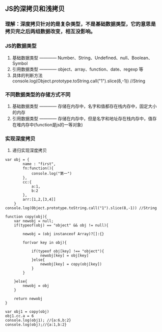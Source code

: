 ## JS的深拷贝和浅拷贝 

### 理解：深度拷贝针对的是复杂类型，不是基础数据类型，它的意思是拷贝完之后两组数据改变，相互没影响。

### JS的数据类型
1. 基础数据类型 ———— Number、String、Undefined、null、Boolean、Symbol
2. 引用数据类型 ———— object、array、function、date、regexp 等
3. 具体的判断方法 console.log(Object.prototype.toString.call("1").slice(8,-1)) //String

### 不同数据类型的存储方式不同
1. 基础数据类型 ———— 存储在内存中，名字和值都存在栈内存中，固定大小的内存
2. 引用数据类型 ———— 存储在内存中，但是名字和地址存在栈内存中，值存在堆内存中(function是js的一等对象)

### 实现深度拷贝

1. 递归实现深度拷贝
```
var obj = {
		name : "first",
		fn:function(){
			console.log("第一")	
		},
		cc:{
			a:1,
			b:2	
		},
		arr:[1,2,[3,4]]
	}
console.log(Object.prototype.toString.call("1").slice(8,-1)) //String

function copy(obj){
	var newobj = null;
	if(typeof(obj) == "object" && obj != null){
		
		newobj = (obj instanceof Array)?[]:{}
		
		for(var key in obj){
			
			if(typeof obj[key] !== "object"){
				newobj[key] = obj[key]	
			}else{
				newobj[key] = copy(obj[key])
			}	
		}	
		
	}else{
		newobj = obj
	}
	
	return newobj
}

var obj1 = copy(obj)
obj1.cc.a = 6
console.log(obj1); //{a:6,b:2}
console.log(obj);//{a:1,b:2}

```









